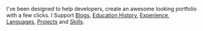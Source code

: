 I've been designed to help developers, create an awesome looking portfolio with a few clicks. I Support [Blogs](/blogs), [Education History](#education-history), [Experience](#experiences), [Languages](#languages), [Projects](#projects) and [Skills](#skills).
